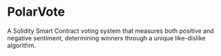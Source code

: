 # PolarVote
A Solidity Smart Contract voting system that measures both positive and negative sentiment, determining winners through a unique like-dislike algorithm.
